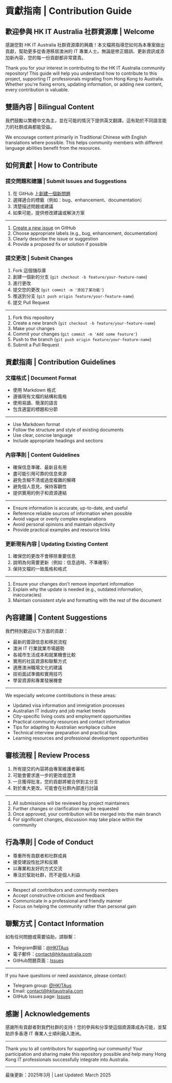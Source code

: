 # 貢獻指南 | Contribution Guide

## 歡迎參與 HK IT Australia 社群資源庫 | Welcome

感謝您對 HK IT Australia 社群資源庫的興趣！本文檔將指導您如何為本專案做出貢獻，幫助更多從香港移居澳洲的 IT 專業人士。無論是修正錯誤、更新資訊或添加新內容，您的每一份貢獻都非常寶貴。

Thank you for your interest in contributing to the HK IT Australia community repository! This guide will help you understand how to contribute to this project, supporting IT professionals migrating from Hong Kong to Australia. Whether you're fixing errors, updating information, or adding new content, every contribution is valuable.

## 雙語內容 | Bilingual Content

我們鼓勵以繁體中文為主，並在可能的情況下提供英文翻譯。這有助於不同語言能力的社群成員都能受益。

We encourage content primarily in Traditional Chinese with English translations where possible. This helps community members with different language abilities benefit from the resources.

## 如何貢獻 | How to Contribute

### 提交問題和建議 | Submit Issues and Suggestions

1. 在 GitHub 上[創建一個新問題](https://github.com/hkitaus/Onboarding/issues/new)
2. 選擇適合的標籤（例如：bug、enhancement、documentation）
3. 清楚描述問題或建議
4. 如果可能，提供修改建議或解決方案

---

1. [Create a new issue](https://github.com/hkitaus/Onboardingg/issues/new) on GitHub
2. Choose appropriate labels (e.g., bug, enhancement, documentation)
3. Clearly describe the issue or suggestion
4. Provide a proposed fix or solution if possible

### 提交更改 | Submit Changes

1. Fork 這個儲存庫
2. 創建一個新的分支 (`git checkout -b feature/your-feature-name`)
3. 進行更改
4. 提交您的更改 (`git commit -m '添加了某功能'`)
5. 推送到分支 (`git push origin feature/your-feature-name`)
6. 提交 Pull Request

---

1. Fork this repository
2. Create a new branch (`git checkout -b feature/your-feature-name`)
3. Make your changes
4. Commit your changes (`git commit -m 'Add some feature'`)
5. Push to the branch (`git push origin feature/your-feature-name`)
6. Submit a Pull Request

## 貢獻指南 | Contribution Guidelines

### 文檔格式 | Document Format

- 使用 Markdown 格式
- 遵循現有文檔的結構和風格
- 使用易讀、簡潔的語言
- 包含適當的標題和分節

---

- Use Markdown format
- Follow the structure and style of existing documents
- Use clear, concise language
- Include appropriate headings and sections

### 內容準則 | Content Guidelines

- 確保信息準確、最新且有用
- 盡可能引用可靠的信息來源
- 避免含糊不清或過度複雜的解釋
- 避免個人意見，保持客觀性
- 提供實用的例子和資源連結

---

- Ensure information is accurate, up-to-date, and useful
- Reference reliable sources of information when possible
- Avoid vague or overly complex explanations
- Avoid personal opinions and maintain objectivity
- Provide practical examples and resource links

### 更新現有內容 | Updating Existing Content

1. 確保您的更改不會移除重要信息
2. 說明為何需要更新（例如：信息過時、不準確等）
3. 保持文檔的一致風格和格式

---

1. Ensure your changes don't remove important information
2. Explain why the update is needed (e.g., outdated information, inaccuracies)
3. Maintain consistent style and formatting with the rest of the document

## 內容建議 | Content Suggestions

我們特別歡迎以下方面的貢獻：

- 最新的簽證信息和移民流程
- 澳洲 IT 行業就業市場趨勢
- 各城市生活成本和就業機會比較
- 實用的社區資源和聯繫方式
- 適應澳洲職場文化的建議
- 技術面試準備和實用技巧
- 學習資源和專業發展機會

---

We especially welcome contributions in these areas:

- Updated visa information and immigration processes
- Australian IT industry and job market trends
- City-specific living costs and employment opportunities
- Practical community resources and contact information
- Tips for adapting to Australian workplace culture
- Technical interview preparation and practical tips
- Learning resources and professional development opportunities

## 審核流程 | Review Process

1. 所有提交的內容將由專案維護者審核
2. 可能會要求進一步的更改或澄清
3. 一旦獲得批准，您的貢獻將被合併到主分支
4. 對於重大更改，可能會在社群內部進行討論

---

1. All submissions will be reviewed by project maintainers
2. Further changes or clarification may be requested
3. Once approved, your contribution will be merged into the main branch
4. For significant changes, discussion may take place within the community

## 行為準則 | Code of Conduct

- 尊重所有貢獻者和社群成員
- 接受建設性批評和反饋
- 以專業和友好的方式交流
- 專注於幫助社群，而不是個人利益

---

- Respect all contributors and community members
- Accept constructive criticism and feedback
- Communicate in a professional and friendly manner
- Focus on helping the community rather than personal gain

## 聯繫方式 | Contact Information

如有任何問題或需要協助，請聯繫：

- Telegram群組：[@HKITAus](#)
- 電子郵件：[contact@hkitaustralia.com](#)
- GitHub問題頁面：[Issues](https://github.com/hkitaus/Onboarding/issues)

---

If you have questions or need assistance, please contact:

- Telegram group: [@HKITAus](#)
- Email: [contact@hkitaustralia.com](#)
- GitHub Issues page: [Issues](https://github.com/hkitaus/Onboarding/issues)

## 感謝 | Acknowledgements

感謝所有貢獻者對我們社群的支持！您的參與和分享使這個資源庫成為可能，並幫助許多香港 IT 專業人士順利融入澳洲。

---

Thank you to all contributors for supporting our community! Your participation and sharing make this repository possible and help many Hong Kong IT professionals successfully integrate into Australia.

---

最後更新：2025年3月 | Last Updated: March 2025